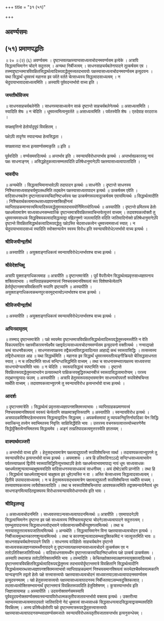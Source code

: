 +++
title = "३१ (५१)"

+++


## अवर्ण्यसमः

## (५१) **प्रमाणपद्धतिः**

॥ २० ॥ (२) (६) अवर्ण्यसमः । दृष्टान्तवत्पक्षस्याप्यसाध्यत्वचोदनमवर्ण्यसम इत्येके । अत्रापि सिद्धत्वाभिमानेन चोदने सदुत्तरम् । अन्यथा निर्बीजत्वम् । साधनसाहचर्यबलेनापादने तूत्कर्षसम एव । तस्माद्दृष्टान्तमात्रविवक्षितसिद्धार्थत्वादिरूपवद्धेतुमत्त्वतदभावयोः पक्षस्यासाध्यत्वचोदनमवर्ण्यसम इत्युदयनः । यथा सिद्धार्थं धूमवत्त्वं महानस इव पर्वते वर्तते चेत्साध्यस्य सिद्धत्वादसाध्यत्वम् । न चेदुपायाभावादसाध्यत्वमिति । अस्यापि पूर्ववदन्तर्भावो वाच्य इति ।

### **जयतीर्थविजय**

॥ साधनसाहचर्यबलेनेति । साधनस्यासाध्यत्वेन साकं दृष्टान्ते साहचर्यबलेनेत्यर्थः ॥ असाध्यत्वमिति । स्यादिति शेषः ॥ न चेदिति । धूमवत्त्वमित्यनुवर्तते ॥ असाध्यत्वमिति । पर्वतस्येति शेषः । एतदेवाह वरदराजः ।

सपक्षवृत्तिनो हेतोर्यादृग्रूपं विवक्षितम् ।

पक्षेऽपि तादृगेव स्यादन्यथा हेत्वसिद्धता ।

सपक्षवत्तदा साध्य इत्यवर्ण्यसमाकृति ॥ इति ॥

पूर्ववदिति । वर्ण्यसमवदित्यर्थः ॥ अन्तर्भाव इति । स्वन्यायविरोधान्तर्भाव इत्यर्थः । अन्तर्भावप्रकारस्तु नायं पक्षः साधनाङ्गम् । असिद्धहेतुकत्वात्सम्मतवदिति प्रतिषेधानुमानेऽपि पक्षस्यासाध्यत्वापातादिति ।

### **भावदीपः**

॥ अन्यथेति । सिद्धत्वाभिमानाभावेऽपि तदापादन इत्यर्थः ॥ साधनेति । दृष्टान्ते साधनस्य निश्चितसाध्यसाहचर्यमुपलब्धमिति तद्बलेन पक्षस्यासाध्यतापादन इत्यर्थः ॥ उत्कर्षसम एवेति । वादिसाधनबलेन दृष्टान्तात्कस्यचिदनिष्टधर्मस्य पक्ष उत्कर्षणरूपत्वादुत्कर्षसम एवायमित्यर्थः ॥ सिद्धार्थत्वादीति । निश्चितार्थकत्वमारब्धसाध्यज्ञापनशक्तिहीनत्वं व्याप्तिग्राहकमानवत्त्वमित्यादिरूपवद्धेतुमत्त्वतदभावयोर्निमित्तयोरित्यर्थः ॥ अस्यापीति । दृष्टान्ते प्रमितस्य हेतोः पक्षधर्मतामात्रेण साध्यसाधनसम्भवात्किं दृष्टान्तमात्रविवक्षितरूपचिन्तयेत्युत्तरं वाच्यम् । तदावश्यकत्वोक्तौ तु धूमवत्त्वमसाधकं सिद्धविषयकत्वादसिद्धत्वाद्वा वह्निरनुष्णो जलत्वादिति वदिति जातिवादिनोक्ते प्रतिषेधानुमानेऽपि दृष्टान्ते विवक्षितसिद्धार्थकत्वादिरूपवद्धेतुः पक्षेऽस्ति चेदसाधकत्वेन धूमवत्त्वमसाध्यं स्यात् । न चेदुपायाभावादसाध्यं स्यादिति स्वोक्तन्यायेन स्वस्य विरोध इति स्वन्यायविरोधेऽन्तर्भावो वाच्य इत्यर्थः ।

### **श्रीविजयीन्द्रतीर्थ**

॥ अस्यापीति । अयुक्ताङ्गाधिकत्वं स्वन्यायविरोधेऽन्तर्भावश्च वाच्य इत्यर्थः ।

### **श्रीवेदेशभिक्षु**

अत्रापि युक्ताङ्गाधिकत्वमाह ॥ अत्रापीति ॥ दृष्टान्तमात्रेति । पूर्वं वैपरीत्येन सिद्धार्थत्वप्रवृत्तसाध्यज्ञापनाय शक्तित्वाभावः । व्याप्तिग्राहकप्रमाणवत्त्वं निश्चयसमानविषयत्वं रूप विशेषश्चेत्येतानि हेतोर्दृष्टान्तमात्रविवक्षितानि रूपाणि द्रष्टव्यानि ॥ अस्यापीति । अयुक्ताङ्गाधिकत्वकथनपुरःसरमुद्भाव्योऽन्तर्भावश्च वाच्य इत्यर्थः ।

### **श्रीविजयीन्द्रतीर्थ**

॥ अस्यापीति । अयुक्ताङ्गाधिकत्वं स्वन्यायविरोधेऽन्तर्भावश्च वाच्य इत्यर्थः ।

### **अभिनवामृतम्**

॥ तस्माद् दृष्टान्तमात्रेति । पक्षे स्वयमेव दृष्टान्तमात्रविवक्षितसिद्धार्थत्वादिरूपवद्धेतुमत्त्वमस्तीति न वेति विकल्पवादिनः पक्षस्वीकारमनपेक्ष्यैव पक्षद्वयेऽप्यसाध्यत्वचोदनमवर्ण्यसम इत्युदयनो वक्तीत्यर्थः । नन्वाद्यपक्षे कथं साधनवैकल्यम् । साधनसत्त्वपक्षस्य तद्वैकल्यविरुद्धत्वादित्यत आहाद्ये कथं स्वरूपासिद्धिः । तत्सत्त्वस्य तद्विरोधत्वादत आह ॥ यथा सिद्धार्थमिति । महानस इव सिद्धार्थं धूमवत्त्वमस्तीत्यङ्गीक्रियते चेत्सिद्धसाधनता स्यात् । न च तदिष्टमिति साध्यं सन्दिग्धासिद्धमिति वाच्यम् । तथा च साधनासम्भवात्पक्षस्य साध्यवत्तया साधनायोग्यत्वमिति भावः ॥ न चेदिति । स्वरूपासिद्धत्वं स्पष्टमिति भावः । दृष्टान्ते विवक्षितरूपवद्धेतुमत्त्वाभावेन प्रत्यवस्थाने पाक्षिकजयबुद्धिरुत्थानबीजं स्वरूपासिद्धत्वमारोप्यम् । परस्य तद्भ्रान्त्युत्पादः फलम् ॥ अस्यापीति । अत्रापि हेतुस्वरूपसद्भावमात्रेण साधनत्वोपपत्तौ रूपविशेषचिन्ता व्यर्थेति वाच्यम् । तदावश्यकत्वाभ्युपगमे तु स्वन्यायविरोध इत्यन्तर्भावो वाच्य इत्यर्थः ।

### **आदर्शः**

॥ दृष्टान्तमात्रेति । सिद्धार्थत्वं प्रवृत्तसाध्यज्ञापनशक्तिमत्त्वाभावः । व्याप्तिग्राहकप्रमाणवत्त्वं निश्चयसमानविषयत्वं स्वरूपं चेत्येतानि सपक्षमात्रवृत्तिरूपाणि ॥ अस्यापीति । स्वन्यायविरोध इत्यर्थः । अत्रापादकविशिष्टहेत्वभावस्य सिद्धत्वाद्वादिनः सिद्धत्वम् । अपकर्षसमायां तु व्यापकनिवृत्तिर्नापादिका येन सिद्धिः स्यात्किन्तु तत्त्वेन स्वाभिमतस्य निवृत्तिः साक्षिसिद्धैवेति भावः । उत्तरस्य वचनरूपत्वात्तस्योच्चारणेनैव सिद्धेर्युक्तित्वेनाभिमतस्य सिद्धत्वमेव । अङ्गं तत्प्रतिपादकत्वमुत्तरस्येति ज्ञातव्यम् ।

### **वाक्यार्थमञ्जरी**

॥ अन्तर्भावो वाच्य इति । हेतुसद्भावमात्रेण पक्षत्वाद्युपपत्तौ रूपविशेषचिन्ता व्यर्था । तदावश्यकत्वाभ्युपगमे तु स्वन्यायविरोध इत्यन्तर्भावो वाच्य इत्यर्थः । अयमाशयः । अत्र हि प्रतिवादिनाऽऽद्ये सन्दिग्धसाध्यत्वाभावेन पर्वतस्यापक्षत्वं द्वितीये स्वरूपासिद्धिरित्युभयथाऽपि हेतोः पक्षधर्मत्वाभावमापाद्य नायं धूमः साध्यसाधकः पक्षधर्मताशून्यत्वाच्चाक्षुषत्ववदिति वादिसाधनस्यासाधकत्वं साधनीयम् । अयं दोषोऽत्रापि प्राप्नोति । तथा हि । सिद्धार्थत्वं पक्षधर्मताशून्यत्वं चाक्षुषत्व इव धूमेऽप्यस्ति न वा । अस्ति चेत्साध्यस्य सिद्धत्वादसाध्यत्वम् । द्वितीये उपायादसाध्यत्वम् । न च हेतुस्वरूपसद्भावमात्रेण पक्षत्वाद्युपपत्तौ रूपविशेषचिन्ता व्यर्थेति वाच्यम् । तस्यावश्यकत्वस्य त्वयैवोक्तत्वादिति । तथा च स्वरूपविशेषचिन्ताया आवश्यकत्वमिति तद्वाक्यन्यायेनैवायं धूमः साधनाङ्गमित्यादितद्वाक्यस्य विरोधात्स्वन्यायविरोधान्तर्भाव इति भावः ।

### **श्रीविट्टलभट्ट**

॥ असाध्यत्वचोदनमिति । साध्यवत्तयाऽन्यसाध्यत्वापादनमित्यर्थः ॥ अत्रापीति । एवमापादनेऽपि सिद्धत्वाभिमानेन दृष्टान्त इव पक्षे साध्यत्वस्य निश्चितत्वदृष्ट्या चोदनेऽसाध्यत्वापादने सदुत्तरत्वम् । एवम्भूतापादनस्य सिद्धसाधनत्वोद्भावने पर्यवसानात्समीचीनदूषणत्वमित्यर्थः । तथा च नास्यासदुत्तरत्वरूपजातित्वमित्यर्थः ॥ अन्यथेति । सिद्धत्वाभिमानेन विना पक्षस्यासाध्यत्वचोदन इत्यर्थः । निर्बीजत्वमुत्थानकारणशून्यत्वमित्यर्थः । तथा च कारणशून्यत्वादसम्भवदुक्तिकमिदं न जात्युत्तरमिति भावः ॥ साधनसाहचर्यबलेनापादने त्विति । साधनस्य वादिहेतोः साहचर्यबलेन दृष्टान्ते साध्यत्वसकलज्ञानसामर्थ्येनापादने तु दृष्टान्तवत्पक्षस्याप्यसाध्यत्वचोदने तूत्कर्षसम एव न ततोऽतिरिक्तजातिरित्यर्थः । वादिसाधनसामर्थ्येन दृष्टान्तात्कस्यचिदनिष्टधर्मस्य पक्षे उत्कर्ष उत्कर्षसमः । अस्यापि तथात्वान्न ततोऽतिरिक्तत्वमिति भावः ॥ तस्मादिति । केचित्पक्षोक्तस्यालक्षणस्यायुक्तत्वादित्यर्थः । दृष्टान्तमात्रविवक्षितसिद्धार्थत्वादिरूपवद्धेतुमत्त्व तदभावयोर्दृष्टान्तमात्रे विवक्षितानि सिद्धार्थत्वादीनि सिद्धार्थत्वमारब्धसाध्यज्ञापनशक्तिमत्त्वाभावो व्याप्तिग्राहकप्रमाणं निश्चयसमानविषयत्वं रूपभेदश्चैवमेवमात्मकानि यान्यङ्गानि तद्वतो हेतोः पक्षे सत्त्वासत्त्वयोः पक्षस्यासाध्यत्वचोदनं साध्यवत्तयाऽसाध्यत्वापादनमवर्ण्यसम इत्युदयनमतम् । पक्षे हेतुसत्त्वासत्त्वयोः पक्षस्यासाध्यत्वापादनस्य निर्बीजतयाऽसम्भवदुक्तिकत्वात् । तदसाध्यत्वोक्तिसम्भावनार्थं दृष्टान्तमात्रं विवक्षितरूपवदिति हेतुविशेषणम् । कुत्रास्यान्तर्भाव इति जिज्ञासायामाह ॥ अस्यापीति । उदयनोक्तवर्णसमस्यापि पूर्ववदुदयनोक्तवर्ण्यसमवत्स्वन्यायविरोधात्मकतृतीयजातावन्तर्भावो वक्तव्य इत्यर्थः । उक्तरीत्या व्याप्यस्यासाध्यत्वमापादयतो जातिवादिनो नेदं धूमवत्त्वं साध्यसाधकं सिद्धसाधनत्वादसिद्धत्वाद्वासम्मतवदिति विवक्षितम् । अस्य प्रतिषेधहेतोरपि पक्षे दृष्टान्तमात्ररूपवद्धेतुसत्त्वासत्त्वयोः पक्षस्यासाध्यत्वापादनसम्भवादवर्ण्यसमजातेः स्वन्यायविरोधरूपतृतीयजातावन्तर्भाव इत्यनुसन्धेयम् ।

